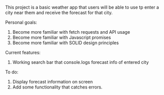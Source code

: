 This project is a basic weather app that users will be able to use tp enter a city near them and receive the forecast for that city.

Personal goals:
1. Become more familiar with fetch requests and API usage
2. Become more familiar with Javascript promises
3. Become more familiar with SOLID design principles

Current features:
1. Working search bar that console.logs forecast info of entered city

To do:
1. Display forecast information on screen
2. Add some functionality that catches errors.